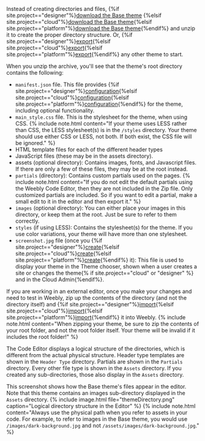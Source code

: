 Instead of creating directories and files, {%if site.project=="designer"%}[download the Base theme](ds_themes_sample.html) {%elsif site.project=="cloud"%}[download the Base theme](cl_themes_sample.html){%elsif site.project=="platform"%}[download the Base theme](pf_themes_sample.html){%endif%} and unzip it to create the proper directory structure. Or, {%if site.project=="designer"%}[export](ds_themes_import_export.html){%elsif site.project=="cloud"%}[export](cl_themes_import_export.html){%elsif site.project=="platform"%}[export](pf_themes_import_export.html){%endif%} any other theme to start.

When you unzip the archive, you'll see that the theme's root directory contains the following:
* `manifest.json` file.  This file provides {%if site.project=="designer"%}[configuration](ds_themes_manifest.html){%elsif site.project=="cloud"%}[configuration](cl_themes_manifest.html){%elsif site.project=="platform"%}[configuration](pf_themes_manifest.html){%endif%} for the theme, including optional functionality.
* `main_style.css` file. This is the stylesheet for the theme, when using CSS.
    {% include note.html content="If your theme uses LESS rather than CSS, the LESS stylesheet(s) is in the `/styles` directory. Your theme should use either CSS or LESS, not both. If both exist, the CSS file will be ignored." %}
* HTML template files for each of the different header types
* JavaScript files (these may be in the assets directory).
* assets (optional directory): Contains images, fonts, and Javascript files. If there are only a few of these files, they may be at the root instead.
* `partials` (directory): Contains custom partials used on the pages.
    {% include note.html content="If you do not edit the default partials using the Weebly Code Editor, then they are not included in the Zip file. Only customized partials are included. So if you want to edit a partial, make a small edit to it in the editor and then export it." %}
* `images` (optional directory): You can either place your images in this directory, or keep them at the root. Just be sure to refer to them correctly.
* `styles` (if using LESS): Contains the stylesheet(s) for the theme. If you use color variations, your theme will have more than one stylesheet.
* `screenshot.jpg` file (once you {%if site.project=="designer"%}[create](ds_themes_screenshot.html){%elsif site.project=="cloud"%}[create](cl_themes_screenshot.html){%elsif site.project=="platform"%}[create](pf_themes_screenshot.html){%endif%} it): This file is used to display your theme in the Theme chooser, shown when a user creates a site or changes the theme{% if site.project=="cloud" or "designer" %} and in the Cloud Admin{%endif%}.

If you are working in an external editor, once you make your changes and need to test in Weebly, zip up the contents of the directory (and not the directory itself) and {%if site.project=="designer"%}[import](ds_themes_import_export.html){%elsif site.project=="cloud"%}[import](cl_themes_import_export.html){%elsif site.project=="platform"%}[import](pf_themes_import_export.html){%endif%} it into Weebly.
{% include note.html content="When zipping your theme, be sure to zip the contents of your root folder, and not the root folder itself.  Your theme will be invalid if it includes the root folder!" %}

The Code Editor displays a logical structure of the directories, which is different from the actual physical structure. Header type templates are shown in the `Header Type` directory. Partials are shown in the `Partials` directory. Every other file type is shown in the `Assets` directory. If you created any sub-directories, those also display in the `Assets` directory.

This screenshot shows how the Base theme's files appear in the editor. Note that this theme contains an images sub-directory displayed in the `Assets` directory.
{% include image.html file="themeDirectory.png" caption="Logical directory structure in the Editor" %}
{% include note.html content="Always use the physical path when you refer to assets in your code.  For example, to refer to images in the Base theme, you would use `/images/dark-background.jpg` and not `/assets/images/dark-background.jpg`." %}
